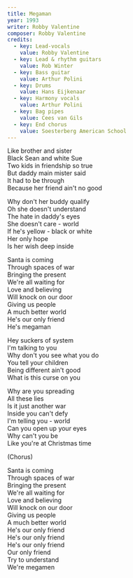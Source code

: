 ```yaml
---
title: Megaman
year: 1993
writer: Robby Valentine
composer: Robby Valentine
credits:
  - key: Lead-vocals
    value: Robby Valentine
  - key: Lead & rhythm guitars
    value: Rob Winter
  - key: Bass guitar
    value: Arthur Polini
  - key: Drums
    value: Hans Eijkenaar
  - key: Harmony vocals
    value: Arthur Polini
  - key: Bag pipes
    value: Cees van Gils
  - key: End chorus
    value: Soesterberg American School        
---
```


<p>Like brother and sister<br />
Black Sean and white Sue<br />
Two kids in friendship so true<br />
But daddy main mister said<br />
It had to be through<br />
Because her friend ain't no good</p>

<p>Why don't her buddy qualify<br />
Oh she doesn't understand<br />
The hate in daddy's eyes<br />
She doesn't care - world<br />
If he's yellow - black or white<br />
Her only hope<br />
Is her wish deep inside</p>

<p>Santa is coming<br />
Through spaces of war<br />
Bringing the present<br />
We're all waiting for<br />
Love and believing<br />
Will knock on our door<br />
Giving us people<br />
A much better world<br />
He's our only friend<br />
He's megaman</p>

<p>Hey suckers of system<br />
I'm talking to you<br />
Why don't you see what you do<br />
You tell your children<br />
Being different ain't good<br />
What is this curse on you</p>

<p>Why are you spreading<br />
All these lies<br />
Is it just another war<br />
Inside you can't defy<br />
I'm telling you - world<br />
Can you open up your eyes<br />
Why can't you be<br />
Like you're at Christmas time</p>

<p>(Chorus)</p>

<p>Santa is coming<br />
Through spaces of war<br />
Bringing the present<br />
We're all waiting for<br />
Love and believing<br />
Will knock on our door<br />
Giving us people<br />
A much better world<br />
He's our only friend<br />
He's our only friend<br />
He's our only friend<br />
Our only friend<br />
Try to understand<br />
We're megamen</p>
